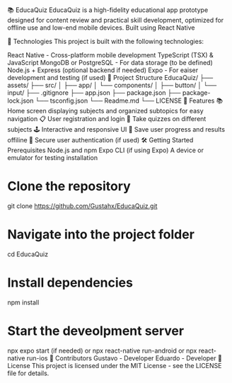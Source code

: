 📚 EducaQuiz
EducaQuiz is a high-fidelity educational app prototype designed for content review and practical skill development, optimized for offline use and low-end mobile devices. Built using React Native

🚀 Technologies
This project is built with the following technologies:

React Native - Cross-platform mobile development
TypeScript (TSX) & JavaScript
MongoDB or PostgreSQL - For data storage (to be defined)
Node.js + Express (optional backend if needed)
Expo - For eaiser development and testing (if used)
📂 Project Structure
EducaQuiz/
├── assets/
├── src/
│ ├── app/
│ └── components/
│ ├── button/
│ └── input/
├── .gitignore
├── app.json
├── package.json
├── package-lock.json
└── tsconfig.json
└── Readme.md
└── LICENSE
📱 Features
📚 Home screen displaying subjects and organized subtopics for easy navigation
📋 User registration and login
🧠 Take quizzes on different subjects
🕹️ Interactive and responsive UI
💾 Save user progress and results offiline
🔐 Secure user authentication (if used)
🛠️ Getting Started
Prerequisites
Node.js and npm
Expo CLI (if using Expo)
A device or emulator for testing
installation
# Clone the repository 
git clone https://github.com/Gustahx/EducaQuiz.git

# Navigate into the project folder
cd EducaQuiz

# Install dependencies 
npm install 

# Start the deveolpment server
npx expo start (if needed) or npx react-native run-android or npx react-native run-ios
🤝 Contributors
Gustavo - Developer
Eduardo - Developer
📝 License
This project is licensed under the MIT License - see the LICENSE file for details.